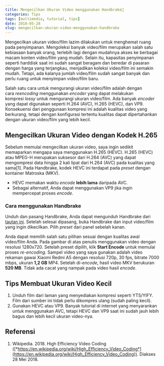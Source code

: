 ```yaml
---
title: Mengecilkan Ukuran Video menggunakan Handbrake🍹
categories: Tips
tags: [multimedia, tutorial, tips]
date: 2018-05-28
slug: mengecilkan-ukuran-video-menggunakan-handbrake
---
```


Mengecilkan ukuran video/film lazim dilakukan untuk menghemat ruang pada penyimpanan. Mengoleksi banyak video/film
merupakan salah satu kebiasaan banyak orang, terlebih lagi dengan mudahnya akses ke berbagai macam konten video/film
yang mudah. Selain itu, kapasitas penyimpanan seperti harddisk saat ini sudah sangat beragam dan beredar di pasaran
dengan harga yang terjangkau, menjadikan koleksi video/film ini semakin mudah. Tetapi, ada kalanya jumlah video/film
sudah sangat banyak dan perlu ruang untuk menyimpan video/film baru.

Salah satu cara untuk mengurangi ukuran video/film adalah dengan cara *reencoding* menggunakan *encoder* yang dapat
melakukan kompresi *lossy* untuk mengurangi ukuran video/film. Ada banyak *encoder* yang dapat digunakan seperti H.264
(AVC), H.265 (HEVC), dan VP9. Konsekuensi dari penggunaan kompresi ini adalah kualitas video yang berkurang, tetapi
dengan konfigurasi tertentu kualitas dapat dipertahankan dengan ukuran video/film yang lebih kecil.

## Mengecilkan Ukuran Video dengan Kodek H.265

Sebelum memulai mengecilkan ukuran video, saya ingin sedikit memaparkan mengapa saya menggunakan H.265 (HEVC). H.265
(HEVC) atau MPEG-H merupakan suksesor dari H.264 (AVC) yang dapat mengompresi data hingga 2 kali lipat dari H.264 (AVC)
pada kualitas yang sama\[1\]. Pada Handbrake, kodek HEVC ini terdapat pada *preset* dengan kontainer Matroska (MKV).

- HEVC memakan waktu *encode* **lebih lama** daripada AVC.
- Sebagai alternatif, Anda dapat menggunakan VP9 jika ingin mempercepat proses *encode*.

### Cara menggunakan Handbrake

Unduh dan pasang Handbrake, Anda dapat mengunduh Handbrake dari [tautan ini](https://handbrake.fr). Setelah selesai
dipasang, buka Handbrake dan input video/film yang ingin dikecilkan. Pilih *preset* dari panel sebelah kanan.

Anda dapat memilih salah satu pilihan sesuai dengan kualitas awal video/film Anda. Pada gambar di atas penulis
menggunakan video dengan resolusi 1280x720. Setelah preset dipilih, klik **Start Encode** untuk memulai proses
*re-encoding*. Sampel video yang saya gunakan adalah video rekaman gawai Xiaomi Redmi A5 dengan resolusi 720p, 30 fps,
bitrate 7000 mbps, ukuran **1,2 GB** MP4. Setelah di-*encode*, hasil video MKV berukuran **520 MB**. Tidak ada cacat
yang nampak pada video hasil *encode*.

## Tips Membuat Ukuran Video Kecil

1. Unduh film dari laman yang menyediakan kompresi seperti YTS/YIFY. Film dari sumber ini tidak perlu dikompres ulang
   (sudah paling kecil).
2. Gunakan HEVC atau VP9. Banyak tutorial di internet yang menyarankan untuk menggunakan AVC, tetapi HEVC dan VP9 saat
   ini sudah jauh lebih bagus dan lebih kecil ukuran video-nya.

## Referensi

1. Wikipedia. 2018. High Efficiency Video Coding
   ([*https://en.wikipedia.org/wiki/High_Efficiency_Video_Coding*](https://en.wikipedia.org/wiki/High_Efficiency_Video_Coding)).
   Diakses 28 Mei 2018.
